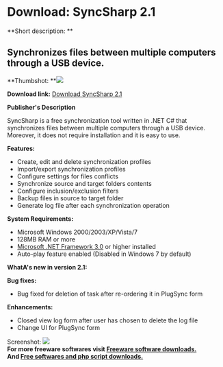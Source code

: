 # Download: SyncSharp 2.1

**Short description: **

## Synchronizes files between multiple computers through a USB device.

  
**Thumbshot: **![](http://www.freewarefiles.com/screenshot/syncsharp09_md.jpg)   
  
**Download link:** [Download SyncSharp 2.1](http://freesoftwares.boysofts.com/SyncSharp_program_56261.html)  
  

**Publisher's Description**  
  

SyncSharp is a free synchronization tool written in .NET C# that synchronizes
files between multiple computers through a USB device. Moreover, it does not
require installation and it is easy to use.

**Features:**

  * Create, edit and delete synchronization profiles 
  * Import/export synchronization profiles 
  * Configure settings for files conflicts 
  * Synchronize source and target folders contents 
  * Configure inclusion/exclusion filters 
  * Backup files in source to target folder 
  * Generate log file after each synchronization operation 

**System Requirements:**

  * Microsoft Windows 2000/2003/XP/Vista/7 
  * 128MB RAM or more 
  * [Microsoft .NET Framework 3.0](http://www.freewarefiles.com/Microsoft-NET-Framework-3-Redistributable_program_21373.html) or higher installed 
  * Auto-play feature enabled (Disabled in Windows 7 by default) 

**WhatA's new in version 2.1:**

**Bug fixes:**

  * Bug fixed for deletion of task after re-ordering it in PlugSync form 

**Enhancements:**

  * Closed view log form after user has chosen to delete the log file 
  * Change UI for PlugSync form 

  
  
Screenshot: ![](http://www.freewarefiles.com/screenshot/syncsharp09.jpg)  
**For more freeware softwares visit [Freeware software downloads.](http://freesoftwares.boysofts.com/)**   
**And [Free softwares and php script downloads.](http://www.boysofts.com/)**

